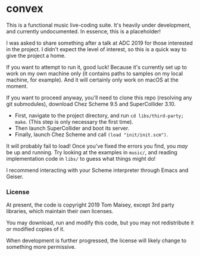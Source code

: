 # convex

This is a functional music live-coding suite. It's heavily under development, and currently undocumented. 
In essence, this is a placeholder! 

I was asked to share something after a talk at ADC 2019 for those interested in the project. 
I didn't expect the level of interest, so this is a quick way to give the project a home.

If you want to attempt to run it, good luck! Because it's currently set up to work on my own machine only (it contains paths to samples on my local machine, for example). And it will certainly only work on macOS at the moment.

If you want to proceed anyway, you'll need to clone this repo (resolving any git submodules), download Chez Scheme 9.5 and SuperCollider 3.10.

- First, navigate to the project directory, and run `cd libs/third-party; make`. (This step is only necessary the first time).
- Then launch SuperCollider and boot its server.
- Finally, launch Chez Scheme and call `(load "init/init.scm")`.

It will probably fail to load! 
Once you've fixed the errors you find, you _may_ be up and running.
Try looking at the examples in `music/`, and reading implementation code in `libs/` to guess what things might do!

I recommend interacting with your Scheme interpreter through Emacs and Geiser.

### License

At present, the code is copyright 2019 Tom Maisey, except 3rd party libraries, which maintain their own licenses.

You may download, run and modify this code, but you may not redistribute it or modified copies of it.

When development is further progressed, the license will likely change to something more permissive.
